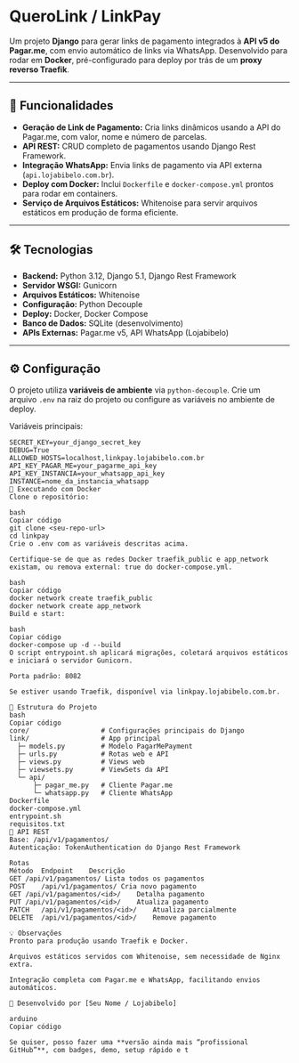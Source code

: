 # QueroLink / LinkPay

Um projeto **Django** para gerar links de pagamento integrados à **API v5 do Pagar.me**, com envio automático de links via WhatsApp. Desenvolvido para rodar em **Docker**, pré-configurado para deploy por trás de um **proxy reverso Traefik**.

---

## 🚀 Funcionalidades

- **Geração de Link de Pagamento:** Cria links dinâmicos usando a API do Pagar.me, com valor, nome e número de parcelas.  
- **API REST:** CRUD completo de pagamentos usando Django Rest Framework.  
- **Integração WhatsApp:** Envia links de pagamento via API externa (`api.lojabibelo.com.br`).  
- **Deploy com Docker:** Inclui `Dockerfile` e `docker-compose.yml` prontos para rodar em containers.  
- **Serviço de Arquivos Estáticos:** Whitenoise para servir arquivos estáticos em produção de forma eficiente.

---

## 🛠 Tecnologias

- **Backend:** Python 3.12, Django 5.1, Django Rest Framework  
- **Servidor WSGI:** Gunicorn  
- **Arquivos Estáticos:** Whitenoise  
- **Configuração:** Python Decouple  
- **Deploy:** Docker, Docker Compose  
- **Banco de Dados:** SQLite (desenvolvimento)  
- **APIs Externas:** Pagar.me v5, API WhatsApp (Lojabibelo)

---

## ⚙️ Configuração

O projeto utiliza **variáveis de ambiente** via `python-decouple`. Crie um arquivo `.env` na raiz do projeto ou configure as variáveis no ambiente de deploy.

Variáveis principais:

```env
SECRET_KEY=your_django_secret_key
DEBUG=True
ALLOWED_HOSTS=localhost,linkpay.lojabibelo.com.br
API_KEY_PAGAR_ME=your_pagarme_api_key
API_KEY_INSTANCIA=your_whatsapp_api_key
INSTANCE=nome_da_instancia_whatsapp
🐳 Executando com Docker
Clone o repositório:

bash
Copiar código
git clone <seu-repo-url>
cd linkpay
Crie o .env com as variáveis descritas acima.

Certifique-se de que as redes Docker traefik_public e app_network existam, ou remova external: true do docker-compose.yml.

bash
Copiar código
docker network create traefik_public
docker network create app_network
Build e start:

bash
Copiar código
docker-compose up -d --build
O script entrypoint.sh aplicará migrações, coletará arquivos estáticos e iniciará o servidor Gunicorn.

Porta padrão: 8082

Se estiver usando Traefik, disponível via linkpay.lojabibelo.com.br.

📂 Estrutura do Projeto
bash
Copiar código
core/                  # Configurações principais do Django
link/                  # App principal
  ├─ models.py         # Modelo PagarMePayment
  ├─ urls.py           # Rotas web e API
  ├─ views.py          # Views web
  ├─ viewsets.py       # ViewSets da API
  └─ api/
      ├─ pagar_me.py   # Cliente Pagar.me
      └─ whatsapp.py   # Cliente WhatsApp
Dockerfile
docker-compose.yml
entrypoint.sh
requisitos.txt
📡 API REST
Base: /api/v1/pagamentos/
Autenticação: TokenAuthentication do Django Rest Framework

Rotas
Método	Endpoint	Descrição
GET	/api/v1/pagamentos/	Lista todos os pagamentos
POST	/api/v1/pagamentos/	Cria novo pagamento
GET	/api/v1/pagamentos/<id>/	Detalha pagamento
PUT	/api/v1/pagamentos/<id>/	Atualiza pagamento
PATCH	/api/v1/pagamentos/<id>/	Atualiza parcialmente
DELETE	/api/v1/pagamentos/<id>/	Remove pagamento

💡 Observações
Pronto para produção usando Traefik e Docker.

Arquivos estáticos servidos com Whitenoise, sem necessidade de Nginx extra.

Integração completa com Pagar.me e WhatsApp, facilitando envios automáticos.

📌 Desenvolvido por [Seu Nome / Lojabibelo]

arduino
Copiar código

Se quiser, posso fazer uma **versão ainda mais “profissional GitHub”**, com badges, demo, setup rápido e t
